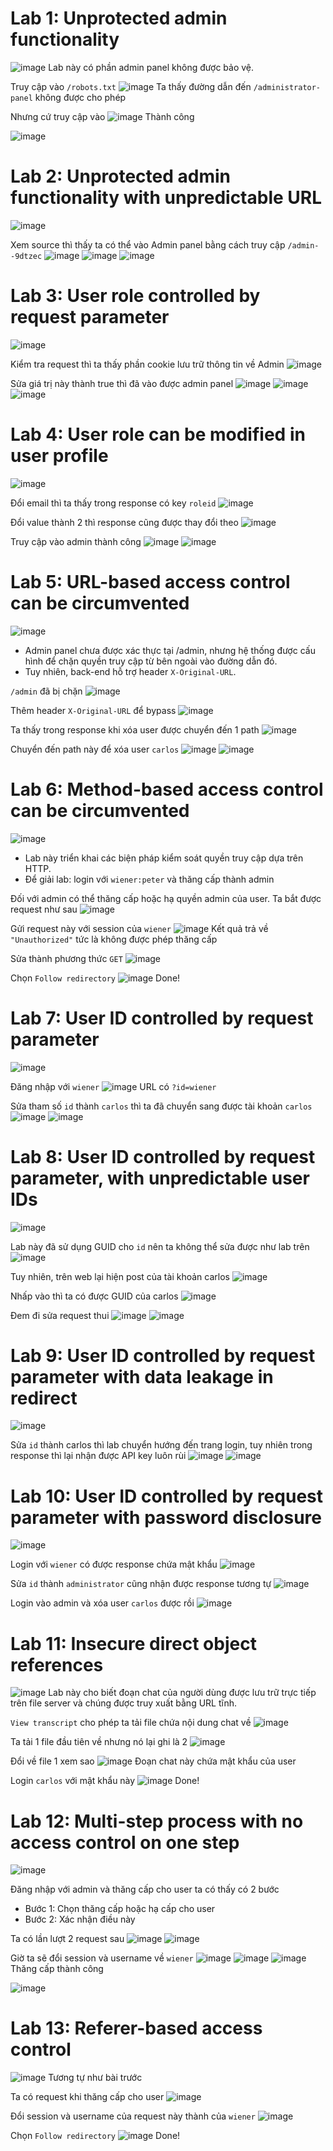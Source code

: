 # Lab 1: Unprotected admin functionality
![image](https://hackmd.io/_uploads/B1BhjKRma.png)
Lab này có phần admin panel không được bảo vệ.

Truy cập vào `/robots.txt`
![image](https://hackmd.io/_uploads/HkfKqYAXT.png)
Ta thấy đường dẫn đến `/administrator-panel` không được cho phép

Nhưng cứ truy cập vào
![image](https://hackmd.io/_uploads/rkC59KAQp.png)
Thành công 

![image](https://hackmd.io/_uploads/Hy9sqY076.png)

# Lab 2: Unprotected admin functionality with unpredictable URL
![image](https://hackmd.io/_uploads/H1JRjF0Xp.png)

Xem source thì thấy ta có thể vào Admin panel bằng cách truy cập `/admin--9dtzec`
![image](https://hackmd.io/_uploads/S1uRntCXp.png)
![image](https://hackmd.io/_uploads/ryKraYRmT.png)
![image](https://hackmd.io/_uploads/SkzIpF0Xp.png)

# Lab 3: User role controlled by request parameter
![image](https://hackmd.io/_uploads/SJEiTYAQ6.png)

Kiểm tra request thì ta thấy phần cookie lưu trữ thông tin về Admin
![image](https://hackmd.io/_uploads/BkEpb5AXp.png)

Sửa giá trị này thành true thì đã vào được admin panel
![image](https://hackmd.io/_uploads/r1dVzc0Qp.png)
![image](https://hackmd.io/_uploads/r1Zuz5AXp.png)
![image](https://hackmd.io/_uploads/Sy5_MqAQT.png)

# Lab 4: User role can be modified in user profile
![image](https://hackmd.io/_uploads/S1XsG9A7a.png)

Đổi email thì ta thấy trong response có key `roleid`
![image](https://hackmd.io/_uploads/Byo1EqCmp.png)

Đổi value thành 2 thì response cũng được thay đổi theo
![image](https://hackmd.io/_uploads/Syqp450Qa.png)

Truy cập vào admin thành công
![image](https://hackmd.io/_uploads/r1ygSq0X6.png)
![image](https://hackmd.io/_uploads/SJ7fHcCX6.png)

# Lab 5: URL-based access control can be circumvented
![image](https://hackmd.io/_uploads/H1cBAeyEp.png)
- Admin panel chưa được xác thực tại /admin, nhưng hệ thống được cấu hình để chặn quyền truy cập từ bên ngoài vào đường dẫn đó. 
- Tuy nhiên, back-end hỗ trợ header `X-Original-URL`.

`/admin` đã bị chặn
![image](https://hackmd.io/_uploads/rkRelZyNT.png)

Thêm header `X-Original-URL` để bypass
![image](https://hackmd.io/_uploads/r1wVxZy46.png)

Ta thấy trong response khi xóa user được chuyển đến 1 path
![image](https://hackmd.io/_uploads/SyTBZWJV6.png)

Chuyển đến path này để xóa user `carlos`
![image](https://hackmd.io/_uploads/ryegA-Z1Vp.png)
![image](https://hackmd.io/_uploads/H1alfbJNT.png)

# Lab 6: Method-based access control can be circumvented
![image](https://hackmd.io/_uploads/BypHGbyNa.png)
- Lab này triển khai các biện pháp kiểm soát quyền truy cập dựa trên HTTP.
- Để giải lab: login với `wiener:peter` và thăng cấp thành admin

Đối với admin có thể thăng cấp hoặc hạ quyền admin của user. Ta bắt được request như sau
![image](https://hackmd.io/_uploads/Sk5oaS14a.png)

Gửi request này với session của `wiener`
![image](https://hackmd.io/_uploads/H1IlRSJVa.png)
Kết quả trả về `"Unauthorized"` tức là không được phép thăng cấp

Sửa thành phương thức `GET`
![image](https://hackmd.io/_uploads/B1XVAByVp.png)

Chọn `Follow redirectory`
![image](https://hackmd.io/_uploads/rkrDRHk46.png)
Done!

# Lab 7: User ID controlled by request parameter
![image](https://hackmd.io/_uploads/ryhttWyVa.png)

Đăng nhập với `wiener`
![image](https://hackmd.io/_uploads/H1Cr5-kN6.png)
URL có `?id=wiener`

Sửa tham số `id` thành `carlos` thì ta đã chuyển sang được tài khoản `carlos`
![image](https://hackmd.io/_uploads/rkjw5ZkVT.png)
![image](https://hackmd.io/_uploads/H1chcW1V6.png)

# Lab 8: User ID controlled by request parameter, with unpredictable user IDs
![image](https://hackmd.io/_uploads/S1xSo-J4T.png)

Lab này đã sử dụng GUID cho `id` nên ta không thể sửa được như lab trên
![image](https://hackmd.io/_uploads/SkU9iWyV6.png)

Tuy nhiên, trên web lại hiện post của tài khoản carlos
![image](https://hackmd.io/_uploads/Byno6-kE6.png)

Nhấp vào thì ta có được GUID của carlos
![image](https://hackmd.io/_uploads/ry32ab1ET.png)

Đem đi sửa request thui
![image](https://hackmd.io/_uploads/r17CpWJV6.png)
![image](https://hackmd.io/_uploads/HJN1AWkNa.png)

# Lab 9: User ID controlled by request parameter with data leakage in redirect
![image](https://hackmd.io/_uploads/r1RYZQy46.png)

Sửa `id` thành carlos thì lab chuyển hướng đến trang login, tuy nhiên trong response thì lại nhận được API key luôn rùi
![image](https://hackmd.io/_uploads/rypO1MyEp.png)
![image](https://hackmd.io/_uploads/rJQH1M1Vp.png)

# Lab 10: User ID controlled by request parameter with password disclosure
![image](https://hackmd.io/_uploads/Sk5aKMJEa.png)

Login với `wiener` có được response chứa mật khẩu
![image](https://hackmd.io/_uploads/ry2msfkVp.png)

Sửa `id` thành `administrator` cũng nhận được response tương tự
![image](https://hackmd.io/_uploads/SJUdoGkEp.png)

Login vào admin và xóa user `carlos` được rồi
![image](https://hackmd.io/_uploads/H1VAjGyNT.png)

# Lab 11: Insecure direct object references
![image](https://hackmd.io/_uploads/SyVP2GyEp.png)
Lab này cho biết đoạn chat của người dùng được lưu trữ trực tiếp trên file server và chúng được truy xuất bằng URL tĩnh.

`View transcript` cho phép ta tải file chứa nội dung chat về
![image](https://hackmd.io/_uploads/rydYp4JNa.png)

Ta tải 1 file đầu tiên về nhưng nó lại ghi là 2
![image](https://hackmd.io/_uploads/BJQJR4JV6.png)

Đổi về file 1 xem sao
![image](https://hackmd.io/_uploads/Hyg-ANyET.png)
Đoạn chat này chứa mật khẩu của user

Login `carlos` với mật khẩu này
![image](https://hackmd.io/_uploads/BkPrRNkET.png)
Done!

# Lab 12: Multi-step process with no access control on one step
![image](https://hackmd.io/_uploads/SyPjl7yNa.png)

Đăng nhập với admin và thăng cấp cho user ta có thấy có 2 bước
- Bước 1: Chọn thăng cấp hoặc hạ cấp cho user
- Bước 2: Xác nhận điều này 

Ta có lần lượt 2 request sau
![image](https://hackmd.io/_uploads/rJxgeIyVa.png)
![image](https://hackmd.io/_uploads/H1eQg8yET.png)

Giờ ta sẽ đổi session và username về `wiener`
![image](https://hackmd.io/_uploads/Sk9ulIyET.png)
![image](https://hackmd.io/_uploads/rym5eIkEp.png)
![image](https://hackmd.io/_uploads/SJ36lLkV6.png)
Thăng cấp thành công

![image](https://hackmd.io/_uploads/BJuAgUk4T.png)

# Lab 13: Referer-based access control
![image](https://hackmd.io/_uploads/BJq0xmyV6.png)
Tương tự như bài trước

Ta có request khi thăng cấp cho user
![image](https://hackmd.io/_uploads/S1rl9S1Vp.png)

Đổi session và username của request này thành của `wiener`
![image](https://hackmd.io/_uploads/SJt7qHJVp.png)

Chọn `Follow redirectory`
![image](https://hackmd.io/_uploads/HyCN9H1E6.png)
Done!